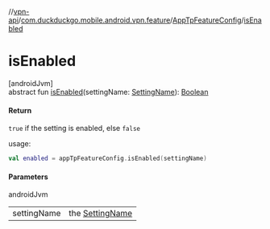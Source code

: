 //[vpn-api](../../../index.md)/[com.duckduckgo.mobile.android.vpn.feature](../index.md)/[AppTpFeatureConfig](index.md)/[isEnabled](is-enabled.md)

# isEnabled

[androidJvm]\
abstract fun [isEnabled](is-enabled.md)(settingName: [SettingName](../-setting-name/index.md)): [Boolean](https://kotlinlang.org/api/latest/jvm/stdlib/kotlin/-boolean/index.html)

#### Return

`true` if the setting is enabled, else `false`

usage:

```kotlin
val enabled = appTpFeatureConfig.isEnabled(settingName)
```

#### Parameters

androidJvm

| | |
|---|---|
| settingName | the [SettingName](../-setting-name/index.md) |
